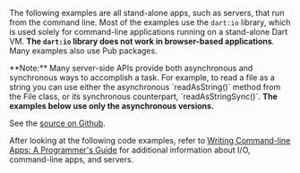 The following examples are all stand-alone apps, such as servers, that run
from the command line. Most of the examples use the `dart:io` library, which is
used solely for command-line applications running on a stand-alone Dart VM.
<strong>The `dart:io` library does not work in browser-based
applications</strong>.
Many examples also use Pub packages.

<aside class="alert alert-info" markdown="1">
**Note:**
Many server-side APIs provide both asynchronous and synchronous ways to
accomplish a task. For example, to read a file as a string you can use either
the asynchronous `readAsString()` method from the File class, or its synchronous
counterpart, `readAsStringSync()`.
<strong>The examples below use only the asynchronous versions.</strong>
</aside>

See the
[source on Github](https://github.com/dart-lang/dart-samples/tree/master/dart_io_mini_samples).

After looking at the following code examples, refer to
[Writing Command-line Apps: A Programmer's Guide](/docs/serverguide.html)
for additional information about I/O, command-line apps, and servers.
